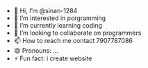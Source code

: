 - 👋 Hi, I’m @sinan-1284
- 👀 I’m interested in porgramming
- 🌱 I’m currently learning coding
- 💞️ I’m looking to collaborate on programmers
- 📫 How to reach me contact 7907787086
- 😄 Pronouns: ...
- ⚡ Fun fact: i create website

<!---
sinan-1284/sinan-1284 is a ✨ special ✨ repository because its `README.md` (this file) appears on your GitHub profile.
You can click the Preview link to take a look at your changes.
--->
